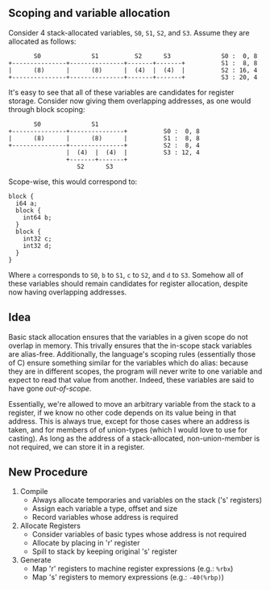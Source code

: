 
## Scoping and variable allocation

Consider 4 stack-allocated variables, `S0`, `S1`, `S2`, and `S3`. Assume they are allocated as
follows:

           S0              S1          S2      S3              S0 :  0, 8
    +---------------+---------------+-------+-------+          S1 :  8, 8
    |      (8)      |      (8)      |  (4)  |  (4)  |          S2 : 16, 4
    +---------------+---------------+-------+-------+          S3 : 20, 4

It's easy to see that all of these variables are candidates for register storage. Consider now
giving them overlapping addresses, as one would through block scoping:

           S0              S1
    +---------------+---------------+          S0 :  0, 8
    |      (8)      |      (8)      |          S1 :  8, 8
    +---------------+---------------+          S2 :  8, 4
                    |  (4)  |  (4)  |          S3 : 12, 4
                    +-------+-------+
                       S2      S3

Scope-wise, this would correspond to:

    block {
      i64 a;
      block {
        int64 b;
      }
      block {
        int32 c;
        int32 d;
      }
    }

Where `a` corresponds to `S0`, `b` to `S1`, `c` to `S2`, and `d` to `S3`. Somehow all of these
variables should remain candidates for register allocation, despite now having overlapping
addresses.

## Idea

Basic stack allocation ensures that the variables in a given scope do not overlap in memory. This
trivally ensures that the in-scope stack variables are alias-free. Additionally, the language's
scoping rules (essentially those of C) ensure something similar for the variables which do alias:
because they are in different scopes, the program will never write to one variable and expect to
read that value from another. Indeed, these variables are said to have gone _out-of-scope_.

Essentially, we're allowed to move an arbitrary variable from the stack to a register, if we know no
other code depends on its value being in that address. This is always true, except for those cases
where an address is taken, and for members of of union-types (which I would love to use for
casting). As long as the address of a stack-allocated, non-union-member is not required, we can
store it in a register.

## New Procedure

 1. Compile
      - Always allocate temporaries and variables on the stack ('s' registers)
      - Assign each variable a type, offset and size
      - Record variables whose address is required
 2. Allocate Registers
      - Consider variables of basic types whose address is not required
      - Allocate by placing in 'r' register
      - Spill to stack by keeping original 's' register
 3. Generate
      - Map 'r' registers to machine register expressions (e.g.: `%rbx`)
      - Map 's' registers to memory expressions (e.g.: `-40(%rbp)`)


